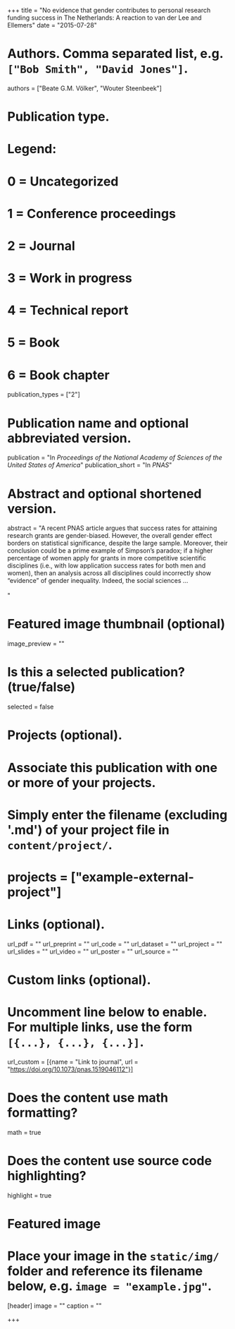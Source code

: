 +++
title = "No evidence that gender contributes to personal research funding success in The Netherlands: A reaction to van der Lee and Ellemers"
date = "2015-07-28"

# Authors. Comma separated list, e.g. `["Bob Smith", "David Jones"]`.
authors = ["Beate G.M. Völker", "Wouter Steenbeek"]

# Publication type.
# Legend:
# 0 = Uncategorized
# 1 = Conference proceedings
# 2 = Journal
# 3 = Work in progress
# 4 = Technical report
# 5 = Book
# 6 = Book chapter
publication_types = ["2"]

# Publication name and optional abbreviated version.
publication = "In *Proceedings of the National Academy of Sciences of the United States of America*"
publication_short = "In *PNAS*"

# Abstract and optional shortened version.
abstract = "A recent PNAS article argues that success rates for attaining research grants are gender-biased. However, the overall gender effect borders on statistical significance, despite the large sample. Moreover, their conclusion could be a prime example of Simpson’s paradox; if a higher percentage of women apply for grants in more competitive scientific disciplines (i.e., with low application success rates for both men and women), then an analysis across all disciplines could incorrectly show “evidence” of gender inequality. Indeed, the social sciences ...<br><br>"

# Featured image thumbnail (optional)
image_preview = ""

# Is this a selected publication? (true/false)
selected = false

# Projects (optional).
#   Associate this publication with one or more of your projects.
#   Simply enter the filename (excluding '.md') of your project file in `content/project/`.
# projects = ["example-external-project"]

# Links (optional).
url_pdf = ""
url_preprint = ""
url_code = ""
url_dataset = ""
url_project = ""
url_slides = ""
url_video = ""
url_poster = ""
url_source = ""

# Custom links (optional).
#   Uncomment line below to enable. For multiple links, use the form `[{...}, {...}, {...}]`.
url_custom = [{name = "Link to journal", url = "https://doi.org/10.1073/pnas.1519046112"}]

# Does the content use math formatting?
math = true

# Does the content use source code highlighting?
highlight = true

# Featured image
# Place your image in the `static/img/` folder and reference its filename below, e.g. `image = "example.jpg"`.
[header]
image = ""
caption = ""

+++

<!-- More detail can easily be written here using *Markdown* and $\rm \LaTeX$ math code. -->

